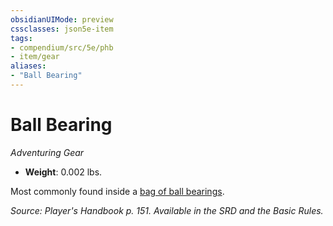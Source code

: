 ```yaml
---
obsidianUIMode: preview
cssclasses: json5e-item
tags:
- compendium/src/5e/phb
- item/gear
aliases: 
- "Ball Bearing"
---
```

# Ball Bearing
*Adventuring Gear*  

- **Weight**: 0.002 lbs.

Most commonly found inside a [bag of ball bearings](4-Resources/Compendium/items/ball-bearings-bag-of-1000.md).

*Source: Player's Handbook p. 151. Available in the SRD and the Basic Rules.*